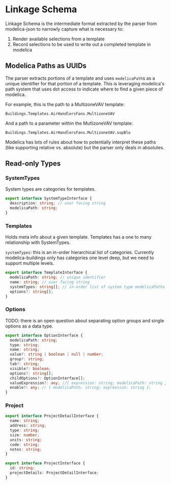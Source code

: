 # Linkage Schema

Linkage Schema is the intermediate format extracted by the parser from modelica-json to narrowly capture what is necessary to:

1. Render available selections from a template
2. Record selections to be used to write out a completed template in modelica

## Modelica Paths as UUIDs

The parser extracts portions of a template and uses `modelicaPath`s as a unique identifier for that portion of a template. This is leveraging modelica's path system that uses dot access to indicate where to find a given piece of modelica.

For example, this is the path to a MultizoneVAV template:

`Buildings.Templates.AirHandlersFans.MultizoneVAV`

And a path to a parameter within the MutlizoneVAV template:

`Buildings.Templates.AirHandlersFans.MultizoneVAV.supBlo`

Modelica has lots of rules about how to potentially interpret these paths (like supporting relative vs. absolute) but the parser only deals in absolutes.

## Read-only Types

### SystemTypes

System types are categories for templates.

```typescript
export interface SystemTypeInterface {
  description: string; // user facing string
  modelicaPath: string;
}
```

### Templates

Holds meta info about a given template. Templates has a one to many relationship with SystemTypes.

`systemTypes`: this is an in-order hierarchical list of categories. Currently modelica-buildings only has categories one level deep, but we need to support multiple levels.

```typescript
export interface TemplateInterface {
  modelicaPath: string; // unique identifier
  name: string; // user facing string
  systemTypes: string[]; // in-order list of system type modelicaPaths
  options?: string[];
}
```

### Options

TODO: there is an open question about separating option groups and single options as a data type.

```typescript
export interface OptionInterface {
  modelicaPath: string;
  type: string;
  name: string;
  value?: string | boolean | null | number;
  group?: string;
  tab?: string;
  visible?: boolean;
  options?: string[];
  childOptions?: OptionInterface[];
  valueExpression?: any; //{ expression: string; modelicaPath: string };
  enable?: any; // { modelicaPath: string; expression: string };
}
```

### Project

```typescript
export interface ProjectDetailInterface {
  name: string;
  address: string;
  type: string;
  size: number;
  units: string;
  code: string;
  notes: string;
}

export interface ProjectInterface {
  id: string;
  projectDetails: ProjectDetailInterface;
}
```

###
